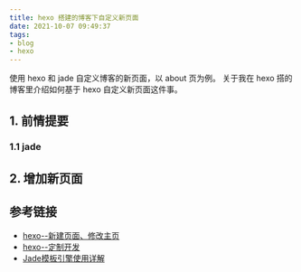 ```yaml
---
title: hexo 搭建的博客下自定义新页面
date: 2021-10-07 09:49:37
tags:
- blog
- hexo
---
```


使用 hexo 和 jade 自定义博客的新页面，以 about 页为例。
关于我在 hexo 搭的博客里介绍如何基于 hexo 自定义新页面这件事。

<!-- more -->

## 1. 前情提要

### 1.1 jade

## 2. 增加新页面


## 参考链接
- [hexo--新建页面、修改主页](http://www.manongjc.com/detail/8-tapvdvhhfcecwin.html)
- [hexo--定制开发](https://www.cnblogs.com/cowboybusy/p/11146634.html)
- [Jade模板引擎使用详解](https://www.cnblogs.com/Mr-liyang/p/7677059.html)
